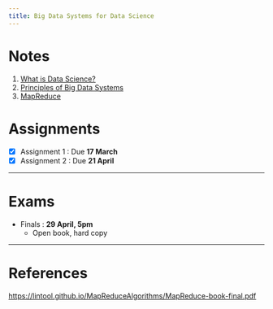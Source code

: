 ```yaml
---
title: Big Data Systems for Data Science
---
```


# Notes
1. [What is Data Science?](What%20is%20Data%20Science?.md)
2. [Principles of Big Data Systems](Principles%20of%20Big%20Data%20Systems.md)
3. [MapReduce](MapReduce.md) 

# Assignments
- [x] Assignment 1 : Due **17 March**
- [x] Assignment 2 : Due **21 April**

---

# Exams
- Finals : **29 April, 5pm**
	- Open book, hard copy

---

# References
https://lintool.github.io/MapReduceAlgorithms/MapReduce-book-final.pdf